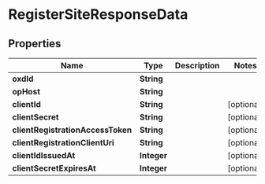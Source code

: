 
# RegisterSiteResponseData

## Properties
Name | Type | Description | Notes
------------ | ------------- | ------------- | -------------
**oxdId** | **String** |  | 
**opHost** | **String** |  | 
**clientId** | **String** |  |  [optional]
**clientSecret** | **String** |  |  [optional]
**clientRegistrationAccessToken** | **String** |  |  [optional]
**clientRegistrationClientUri** | **String** |  |  [optional]
**clientIdIssuedAt** | **Integer** |  |  [optional]
**clientSecretExpiresAt** | **Integer** |  |  [optional]



